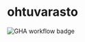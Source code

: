 # ohtuvarasto

![GHA workflow badge](https://github.com/palolasoffe/ohtuvarasto/workflows/CI/badge.svg)
